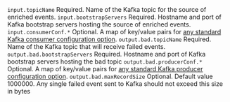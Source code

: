 <tr>
    <td><code>input.topicName</code></td>
    <td>Required.  Name of the Kafka topic for the source of enriched events.</td>
</tr>
<tr>
    <td><code>input.bootstrapServers</code></td>
    <td>Required. Hostname and port of Kafka bootstrap servers hosting the source of enriched events.</td>
</tr>
<tr>
    <td><code>input.consumerConf.*</code></td>
    <td>Optional. A map of key/value pairs for <a href="https://docs.confluent.io/platform/current/installation/configuration/consumer-configs.html" target="_blank">any standard Kafka consumer configuration option</a>.</td>
</tr>
<tr>
    <td><code>output.bad.topicName</code></td>
    <td>Required. Name of the Kafka topic that will receive failed events.</td>
</tr>
<tr>
    <td><code>output.bad.bootstrapServers</code></td>
    <td>Required. Hostname and port of Kafka bootstrap servers hosting the bad topic</td>
</tr>
<tr>
    <td><code>output.bad.producerConf.*</code></td>
    <td>Optional. A map of key/value pairs for <a href="https://docs.confluent.io/platform/current/installation/configuration/producer-configs.html" target="_blank">any standard Kafka producer configuration option</a>.</td>
</tr>
<tr>
    <td><code>output.bad.maxRecordSize</code></td>
    <td>Optional.  Default value 1000000.  Any single failed event sent to Kafka should not exceed this size in bytes</td>
</tr>
